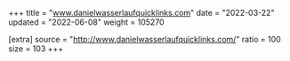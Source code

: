 +++
title = "www.danielwasserlaufquicklinks.com"
date = "2022-03-22"
updated = "2022-06-08"
weight = 105270

[extra]
source = "http://www.danielwasserlaufquicklinks.com/"
ratio = 100
size = 103
+++
